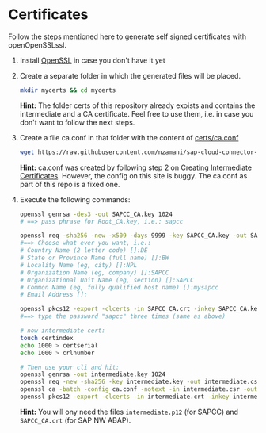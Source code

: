 # Certificates

Follow the steps mentioned here to generate self signed certificates with openOpenSSLssl.

1. Install [OpenSSL](https://www.openssl.org) in case you don't have it yet

1. Create a separate folder in which the generated files will be placed.

    ```sh
    mkdir mycerts && cd mycerts
    ```

    **Hint:** The folder certs of this repository already exoists and contains the intermediate and a CA certificate. Feel free to use them, i.e. in case you don't want to follow the next steps.

1. Create a file ca.conf in that folder with the content of [certs/ca.conf](https://github.com/nzamani/sap-cloud-connector-docker/blob/master/certs/ca.conf)

    ```sh
    wget https://raw.githubusercontent.com/nzamani/sap-cloud-connector-docker/master/certs/ca.conf
    ```

    **Hint:** ca.conf was created by following step 2 on [Creating Intermediate Certificates](https://help.sap.com/docs/SAP_MOBILE_SERVICES/33c4b62fdc174d89a47d4baee3ced08a/713d30fa7aa346f39896acd1229dc06f.html). However, the config on this site is buggy. The ca.conf as part of this repo is a fixed one.

1. Execute the following commands:

    ```sh
    openssl genrsa -des3 -out SAPCC_CA.key 1024
    # ==> pass phrase for Root_CA.key, i.e.: sapcc

    openssl req -sha256 -new -x509 -days 9999 -key SAPCC_CA.key -out SAPCC_CA.crt
    #==> Choose what ever you want, i.e.:
    # Country Name (2 letter code) []:DE
    # State or Province Name (full name) []:BW
    # Locality Name (eg, city) []:NPL
    # Organization Name (eg, company) []:SAPCC
    # Organizational Unit Name (eg, section) []:SAPCC
    # Common Name (eg, fully qualified host name) []:mysapcc
    # Email Address []:

    openssl pkcs12 -export -clcerts -in SAPCC_CA.crt -inkey SAPCC_CA.key -out SAPCC_CA.p12
    #==> type the password "sapcc" three times (same as above)

    # now intermediate cert:
    touch certindex
    echo 1000 > certserial
    echo 1000 > crlnumber

    # Then use your cli and hit:
    openssl genrsa -out intermediate.key 1024
    openssl req -new -sha256 -key intermediate.key -out intermediate.csr
    openssl ca -batch -config ca.conf -notext -in intermediate.csr -out intermediate.crt
    openssl pkcs12 -export -clcerts -in intermediate.crt -inkey intermediate.key -out intermediate.p12
    ```

    **Hint:** You will ony need the files `intermediate.p12` (for SAPCC) and `SAPCC_CA.crt` (for SAP NW ABAP).
